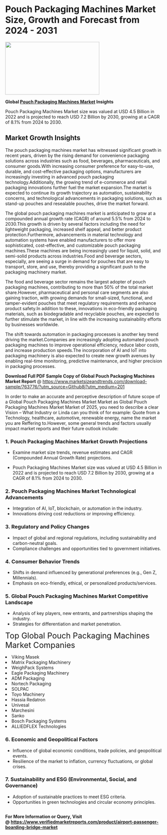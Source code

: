 <H1>Pouch Packaging Machines Market Size, Growth and Forecast from 2024 - 2031</H1><img class="aligncenter size-medium wp-image-584254" src="https://thirdeyenews.in/wp-content/uploads/2024/09/Global-Market-Research-300x168.jpeg" alt="" width="300" height="168" /><p><strong>Global&nbsp;<a href="https://www.marketsizeandtrends.com/download-sample/763776/?utm_source=Github8j?utm_medium=201">Pouch Packaging Machines Market</a> Insights</strong></p><p>Pouch Packaging Machines Market size was valued at USD 4.5 Billion in 2022 and is projected to reach USD 7.2 Billion by 2030, growing at a CAGR of 8.1% from 2024 to 2030.</p><p><h2>Market Growth Insights</h2> The pouch packaging machines market has witnessed significant growth in recent years, driven by the rising demand for convenience packaging solutions across industries such as food, beverages, pharmaceuticals, and consumer goods.With increasing consumer preference for easy-to-use, durable, and cost-effective packaging options, manufacturers are increasingly investing in advanced pouch packaging technology.Additionally, the growing trend of e-commerce and retail packaging innovations further fuel the market expansion.The market is expected to continue its growth trajectory as automation, sustainability concerns, and technological advancements in packaging solutions, such as stand-up pouches and resealable pouches, drive the market forward. <p>The global pouch packaging machines market is anticipated to grow at a compounded annual growth rate (CAGR) of around 5.5% from 2024 to 2030.This growth is driven by several factors including the need for lightweight packaging, increased shelf appeal, and better product protection.Furthermore, advancements in material technology and automation systems have enabled manufacturers to offer more sophisticated, cost-effective, and customizable pouch packaging machines.These machines are being increasingly used for liquid, solid, and semi-solid products across industries.Food and beverage sectors, especially, are seeing a surge in demand for pouches that are easy to transport, store, and use, thereby providing a significant push to the packaging machinery market.</p> <p>The food and beverage sector remains the largest adopter of pouch packaging machines, contributing to more than 50% of the total market share.However, pharmaceutical and personal care segments are also gaining traction, with growing demands for small-sized, functional, and tamper-evident pouches that meet regulatory requirements and enhance product safety.In addition to these, innovations in eco-friendly packaging materials, such as biodegradable and recyclable pouches, are expected to further stimulate the market, in line with the increasing sustainability efforts by businesses worldwide.</p> <p>The shift towards automation in packaging processes is another key trend driving the market.Companies are increasingly adopting automated pouch packaging machines to improve operational efficiency, reduce labor costs, and increase production speeds.The incorporation of AI and IoT into packaging machinery is also expected to create new growth avenues by enabling real-time monitoring, predictive maintenance, and higher precision in packaging processes.</p> </p><p><span class=""><strong>Download Full PDF Sample Copy of Global Pouch Packaging Machines Market Report</strong> @ <a href="https://www.marketsizeandtrends.com/download-sample/763776/?utm_source=Github8j?utm_medium=201" target="_blank">https://www.marketsizeandtrends.com/download-sample/763776/?utm_source=Github8j?utm_medium=201</a></span></p><p>In order to make an accurate and perceptive description of future scope of a Global&nbsp;Pouch Packaging Machines Market Market as Global&nbsp;Pouch Packaging Machines Market Market of 2025, you need to describe a clear Vision &ndash; What Industry or Linda can you think of for example: Quote from a Technology, healthcare, automotive, renewable energy, name the market you are Reffering to.However, some general trends and factors usually impact market reports and their future outlook include:</p><h3>1.&nbsp;<strong>Pouch Packaging Machines Market Growth Projections</strong></h3><ul><li>Examine market size trends, revenue estimates and CAGR (Compounded Annual Growth Rate) projections.</li><li><p>Pouch Packaging Machines Market size was valued at USD 4.5 Billion in 2022 and is projected to reach USD 7.2 Billion by 2030, growing at a CAGR of 8.1% from 2024 to 2030.</p></li></ul><h3>2.&nbsp;<strong>Pouch Packaging Machines Market Technological Advancements</strong></h3><ul><li>Integration of AI, IoT, blockchain, or automation in the industry.</li><li>Innovations driving cost reductions or improving efficiency.</li></ul><h3>3.&nbsp;<strong>Regulatory and Policy Changes</strong></h3><ul><li>Impact of global and regional regulations, including sustainability and carbon-neutral goals.</li><li>Compliance challenges and opportunities tied to government initiatives.</li></ul><h3>4.&nbsp;<strong>Consumer Behavior Trends</strong></h3><ul><li>Shifts in demand influenced by generational preferences (e.g., Gen Z, Millennials).</li><li>Emphasis on eco-friendly, ethical, or personalized products/services.</li></ul><h3>5.&nbsp;<strong>Global Pouch Packaging Machines Market Competitive Landscape</strong></h3><ul><li>Analysis of key players, new entrants, and partnerships shaping the industry.</li><li>Strategies for differentiation and market penetration.</li></ul><p data-pm-slice="1 1 []"><span style="color: inherit; font-family: inherit; font-size: 25px;">Top Global Pouch Packaging Machines Market Companies</span></p><div class="" data-test-id=""><p><li>Viking Masek</li><li> Matrix Packaging Machinery</li><li> WeighPack Systems</li><li> Eagle Packaging Machinery</li><li> ADM Packaging</li><li> Nortech Packaging</li><li> SOLPAC</li><li> Toyo Machinery</li><li> Hassia Redatron</li><li> Univesal</li><li> Marchesini</li><li> Sanko</li><li> Bosch Packaging Systems</li><li> ALLIEDFLEX Technologies</li></p></div><h3>6.&nbsp;<strong>Economic and Geopolitical Factors</strong></h3><ul><li>Influence of global economic conditions, trade policies, and geopolitical events.</li><li>Resilience of the market to inflation, currency fluctuations, or global crises.</li></ul><h3>7.&nbsp;<strong>Sustainability and ESG (Environmental, Social, and Governance)</strong></h3><ul><li>Adoption of sustainable practices to meet ESG criteria.</li><li>Opportunities in green technologies and circular economy principles.</li></ul><h2><strong style="font-size: 14px;">For More Information or Query, Visit @&nbsp;</strong><a style="background-color: #ffffff; font-size: 14px;" href="https://www.marketsizeandtrends.com/report/pouch-packaging-machines-market/" target="_blank">https://www.verifiedmarketreports.com/product/airport-passenger-boarding-bridge-market</a></h2>